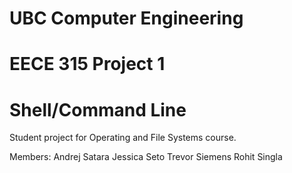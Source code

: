 UBC Computer Engineering
==============
EECE 315 Project 1
==============
Shell/Command Line
==============

Student project for Operating and File Systems course.

Members:
Andrej Satara
Jessica Seto
Trevor Siemens
Rohit Singla
